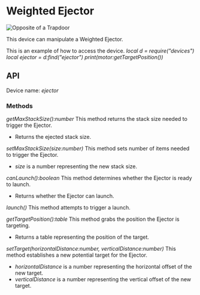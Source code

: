 # Weighted Ejector

![Opposite of a Trapdoor](block:create:weighted_ejector)

This device can manipulate a Weighted Ejector.

This is an example of how to access the device.
*local d = require("devices")*
*local ejector = d:find("ejector")*
*print(motor:getTargetPosition())*

## API
Device name: *ejector*

### Methods
*getMaxStackSize():number*
This method returns the stack size needed to trigger the Ejector.
- Returns the ejected stack size.

*setMaxStackSize(size:number)*
This method sets number of items needed to trigger the Ejector.
- *size* is a number representing the new stack size.

*canLaunch():boolean*
This method determines whether the Ejector is ready to launch.
- Returns whether the Ejector can launch.

*launch()*
This method attempts to trigger a launch.

*getTargetPosition():table*
This method grabs the position the Ejector is targeting.
- Returns a table representing the position of the target.

*setTarget(horizontalDistance:number, verticalDistance:number)*
This method establishes a new potential target for the Ejector.
- *horizontalDistance* is a number representing the horizontal offset of the new target.
- *verticalDistance* is a number representing the vertical offset of the new target.